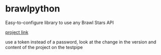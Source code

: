# brawlpython
 
Easy-to-configure library to use any Brawl Stars API

[project link](https://github.com/0dminnimda/brawlpython)

use a token instead of a password, look at the change in the version and content of the project on the testpipe
